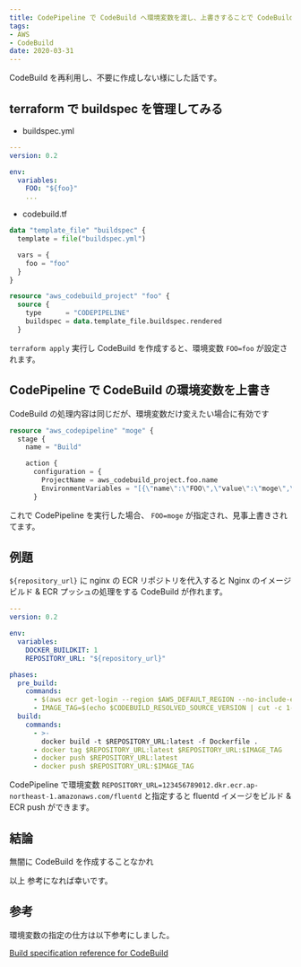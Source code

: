 ```yaml
---
title: CodePipeline で CodeBuild へ環境変数を渡し、上書きすることで CodeBuild を再利用する
tags:
- AWS
- CodeBuild
date: 2020-03-31
---
```


CodeBuild を再利用し、不要に作成しない様にした話です。

<!-- more -->

## terraform で buildspec を管理してみる

* buildspec.yml
```yml
---
version: 0.2

env:
  variables:
    FOO: "${foo}"
    ...
```

* codebuild.tf
```terraform
data "template_file" "buildspec" {
  template = file("buildspec.yml")

  vars = {
    foo = "foo"
  }
}

resource "aws_codebuild_project" "foo" {
  source {
    type      = "CODEPIPELINE"
    buildspec = data.template_file.buildspec.rendered
  }
```

`terraform apply` 実行し CodeBuild を作成すると、環境変数 `FOO=foo` が設定されます。

## CodePipeline で CodeBuild の環境変数を上書き

CodeBuild の処理内容は同じだが、環境変数だけ変えたい場合に有効です

```terraform
resource "aws_codepipeline" "moge" {
  stage {
    name = "Build"

    action {
      configuration = {
        ProjectName = aws_codebuild_project.foo.name
        EnvironmentVariables = "[{\"name\":\"FOO\",\"value\":\"moge\",\"type\":\"PLAINTEXT\"}]"
      }
```

これで CodePipeline を実行した場合、 `FOO=moge` が指定され、見事上書きされてます。

## 例題

`${repository_url}` に nginx の ECR リポジトリを代入すると Nginx のイメージビルド & ECR プッシュの処理をする CodeBuild が作れます。

```yml
---
version: 0.2

env:
  variables:
    DOCKER_BUILDKIT: 1
    REPOSITORY_URL: "${repository_url}"

phases:
  pre_build:
    commands:
      - $(aws ecr get-login --region $AWS_DEFAULT_REGION --no-include-email)
      - IMAGE_TAG=$(echo $CODEBUILD_RESOLVED_SOURCE_VERSION | cut -c 1-7)
  build:
    commands:
      - >-
        docker build -t $REPOSITORY_URL:latest -f Dockerfile .
      - docker tag $REPOSITORY_URL:latest $REPOSITORY_URL:$IMAGE_TAG
      - docker push $REPOSITORY_URL:latest
      - docker push $REPOSITORY_URL:$IMAGE_TAG
```

CodePipeline で環境変数 `REPOSITORY_URL=123456789012.dkr.ecr.ap-northeast-1.amazonaws.com/fluentd` と指定すると fluentd イメージをビルド & ECR push ができます。

## 結論

無闇に CodeBuild を作成することなかれ

以上
参考になれば幸いです。


## 参考

環境変数の指定の仕方は以下参考にしました。

[Build specification reference for CodeBuild](https://docs.aws.amazon.com/codebuild/latest/userguide/build-spec-ref.html)
